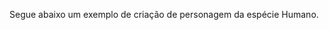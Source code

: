 Segue abaixo um exemplo de criação de personagem da espécie Humano. 
<!-- Como alguns detalhes mudam entre espécies, os passos podem e irão variar dependendo a espécie escolhida. Os passos exclusivos dos humanos terão (Humano) ao final, qualquer outro passo sem prefixo é de uso geral. -->

<!-- ### Passo 1: Escolha sua Espécie

Nosso jogador escolhido, vamos chamá-lo de Remella, decidiu escolher a espécie Humano. Uma vez feita a escolha, Remella anota os seguintes itens abaixo, de acordo com as informações encontradas no módulo dos Humanos:

![](../../0_assets/images/creation/step1%20-%20species.png)

**Nível:** 1  
**Reação:** 3  
**Propriedades:** Orgânico, Humanoid  
**Tamanho:** Médio  
**Movimento:** Terrestre, Muito Perto   

Remella já decide nomear seu personagem **Beck**.

### Passo 2: Escolha sua Classe (Humano)

O primeiro passo na criação de um personagem humano é a escolha de classe, essa que representa uma ideia geral do papel do seu personagem na comunidade. Humanos possuem atualmente as classes de Agente, Segurança e Técnico. Remella gosta mais da ideia de um personagem ofensivo e voltado totalmente ao combate, portanto ele escolhe a classe [Segurança](../../2_human/classes/security/index.md).

A classe define de maneira narrativa seu papel quanto a uma equipe e, de maneira mecânica, seus **Limites de Dano**, **Ferida**, **Stress** e **Caos**. Remella toma nota dos valores concedidos em sua ficha de personagem:

![](../../0_assets/images/creation/step2%20-%20class.png)

**Limites de Dano:** 4 <- 9 <- 14  
**Feridas:** 4  
**Stress:** 4  
**Caos:** 2  

Ignore o AP por enquanto, uma vez que ele é preenchido quando você receber sua Armadura.

### Passo 3: Escolha sua Especialização (Humano)

Cada classe de humanos possui no mínimo duas especializações, estas que definem mais ainda seu papel quanto a uma equipe. A classe de Segurança possui três especializações: Batedor, Brutamonte e Soldado. Remella se intereça pelo [Batedor](../../2_human/classes/security/scout.md), uma vez que parece satisfazer uma temática de assassino silencioso e faz uso de um arco composto e uma lâmina fragmento.

A especialização define mecanicamente seu **Conhecimento Científico**, **Receitas**, **Armas**, **Armaduras**, **Equipamentos** e **Aprimoramentos**.

A especialização de Batedor diz a Remella para realizar o seguinte:

**Armas Principais:** Arco Composto, Lâmina Fragmento       
**Armadura:** A.N.E. Leve     
**Equipamentos:** 1x Armadilha  (escolha na hora do uso), 1x Kit Médico Simples  
**Cartas:** Golpe Letal      
**Cartas de Aprimoramentos:** Separe as cartas de aprimoramentos para A.N.E., Arco Composto e Lâmina Fragmento    

![](../../0_assets/images/creation/step3%20-%20specialization1.png)
![](../../0_assets/images/creation/step3%20-%20specialization2.png)

Neste passo aqui, como recebemos a armadura, nós marcamos o AP que foi mostrado na imagem do passo 2.

#### Carta Recebida: Golpe Letal

![](../../0_assets/images/human/cards/golpe_letal.png){ width="280" }

#### Cartas de Aprimoramentos para escolha no passo 5

![](../../0_assets/images/human/cards/camuflagem.png){ width="280" }
![](../../0_assets/images/human/cards/visao_aprimorada.png){ width="280"}

![](../../0_assets/images/human/cards/flecha_silenciadora.png){ width="280"}
![](../../0_assets/images/human/cards/serra.png){ width="280"}

#### Passo 3.1: Decida seu Conhecimento Científico (Humano - Batedor)

A especialização de Batedor diz que você deve escolher seu Conhecimento Científico. Para isto, Remella deve escolher entre uma das áreas da ciência: Biologia, Culinária, Engenharia e Química. Remella deseja ser capaz de destrancar portas, desarmar dispositivos mecânicos ou digitais, portanto decide escolher a área de **Engenharia**.

1. Remella anota que possuí perícia em Engenharia.
2. Remella toma nota que sabe produzir receitas de engenharia do nível T1.

![](../../0_assets/images/creation/step3%20-%20specialization3.png)

### Passo 4: Avance Atributos

Neste passo Remella deve escolher atributos para avançar, ou seja, melhorar. Lembrando que neste passo você:

1. Você pode aumentar o tamanho do dado ou abrir um portão do caos de um atributo.
      1. Todas as espécies começam com d6 em todos os atributos, aumentar o tamanho de um dado seria aumentar o d6 para um d8, um d8 para um d10 e assim por diante.
      2. Caso você abra um portão do caos:  
            1. Separe um dado extra de cor diferente do dado principal e com o mesmo tamanho. Este será seu <ins>dado caótico</ins> e você irá rolá-lo sempre que precisar rolar seu dado principal.  
            2. Modifique as características influenciadas pelo portão do caos do atributo. Como por exemplo, para cada portão do caos aberto no atributo Físico, você ganha um ponto de Ferida permanentemente.
2. Faça novamente o passo 1.
3. Tome nota dos valores de <ins>Sucesso Parcial</ins>, <ins>Sucesso</ins> e <ins>Sucesso Crítico</ins> para facilitar a resolução de um check.

Remella gosta da ideia de ser um assassino que suja as mãos, que mata seus inimigos de forma próxima e pessoal, olhando em seus olhos enquanto estes perdem o brilho...Por isso Remella decide avançar seus atributos de forma que aprimore seu uso com a lâmina fragmento, esta que usa o atributo de Agilidade.

1. Remella aumenta o tamanho do seu dado de Agilidade, podendo usar um d6 agora.
2. Remella decide abrir um portão do caos no atributo de Agilidade também.
   1. Remella possui agora um dado caótico em Agilidade. Em resumo, sempre que for necessário rolar um check de Agilidade, Remella deve rolar 2d6, sendo um dos dados o principal e o outro caótico.
   2. Como foi aberto um portão de caos em Agilidade, Remella diminui em 1 seu countdown de reação.
3. Remella também toma nota dos valores de Sucesso Parcial, Sucesso e Sucesso Crítico para facilitar a resolução de um check.

![](../../0_assets/images/creation/step4%20-%20attributes.png)

## Passo 5: Escolha Aprimoramentos
Quando Remella selecionou a especialização de Batedor, ele automaticamente recebeu o aprimoramento Golpe Letal e uma lista de outras cartas de aprimoramento. Esta lista consiste em cartas de aprimoramentos para sua armadura: A.N.E. Leve, e para seus armas: Arco Composto e Lâmina Fragmento, todos para seu nível atual, que é 1.

Ao total, Remella possui quatro cartas de aprimoramentos, duas para sua armadura e uma para cada arma. A espécie de humanos diz que apenas duas devem ser selecionadas por nível.

Como Remella quer ser um assassino silencioso, ele escolhe as seguintes cartas de aprimoramento:

![](../../0_assets/images/human/cards/camuflagem.png){ width="280" }
![](../../0_assets/images/human/cards/flecha_silenciadora.png){ width="280"}

## The End

Pronto, Remella acaba de criar seu primeiro personagem em Horizon Beyond e está pronto para iniciar sua aventura. Abaixo você encontra uma visão geral de como ficou sua ficha por completo.

![](../../0_assets/images/creation/sheet1.png)
![](../../0_assets/images/creation/sheet2.png)
![](../../0_assets/images/creation/sheet3.png) -->
